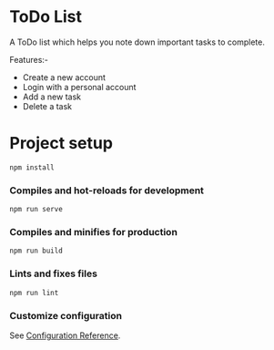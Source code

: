 # ToDo List
A ToDo list which helps you note down important tasks to complete. 

Features:-
  - Create a new account
  - Login with a personal account
  - Add a new task 
  - Delete a task

# Project setup
```
npm install
```

### Compiles and hot-reloads for development
```
npm run serve
```

### Compiles and minifies for production
```
npm run build
```

### Lints and fixes files
```
npm run lint
```

### Customize configuration
See [Configuration Reference](https://cli.vuejs.org/config/).

